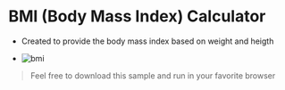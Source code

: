 # BMI (Body Mass Index) Calculator

- Created to provide the body mass index based on weight and heigth

- ![bmi](https://pasteboard.co/IF1qQzy.png)

> Feel free to download this sample and run in your favorite browser


